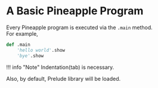 # A Basic Pineapple Program
Every Pineapple program is executed via the `.main` method.  
For example,
```py
def .main
    'hello world'.show
    'bye'.show
```

!!! info "Note"
    Indentation(tab) is necessary.

Also, by default, Prelude library will be loaded.